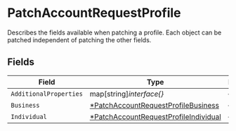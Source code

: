# PatchAccountRequestProfile

Describes the fields available when patching a profile.
Each object can be patched independent of patching the other fields.



## Fields

| Field                                                                                                | Type                                                                                                 | Required                                                                                             | Description                                                                                          |
| ---------------------------------------------------------------------------------------------------- | ---------------------------------------------------------------------------------------------------- | ---------------------------------------------------------------------------------------------------- | ---------------------------------------------------------------------------------------------------- |
| `AdditionalProperties`                                                                               | map[string]*interface{}*                                                                             | :heavy_minus_sign:                                                                                   | N/A                                                                                                  |
| `Business`                                                                                           | [*PatchAccountRequestProfileBusiness](../../models/shared/patchaccountrequestprofilebusiness.md)     | :heavy_minus_sign:                                                                                   | N/A                                                                                                  |
| `Individual`                                                                                         | [*PatchAccountRequestProfileIndividual](../../models/shared/patchaccountrequestprofileindividual.md) | :heavy_minus_sign:                                                                                   | N/A                                                                                                  |